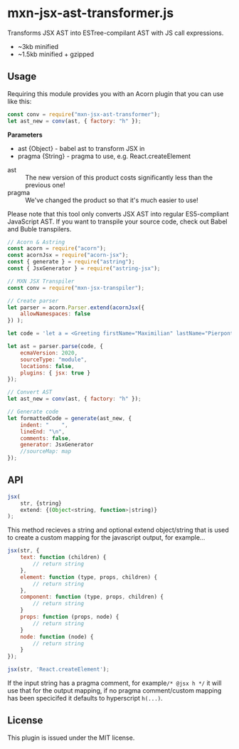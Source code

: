 # mxn-jsx-ast-transformer.js

Transforms JSX AST into ESTree-compilant AST with JS call expressions.

- ~3kb minified
- ~1.5kb minified + gzipped

## Usage

Requiring this module provides you with an Acorn plugin that you can use like this:
```javascript
const conv = require("mxn-jsx-ast-transformer");
let ast_new = conv(ast, { factory: "h" });
```

**Parameters**

 * ast {Object} - babel ast to transform JSX in
 * pragma {String} - pragma to use, e.g. React.createElement

<dl>
  <dt>ast</dt>
  <dd>The new version of this product costs significantly less than the previous one!</dd>
  <dt>pragma</dt>
  <dd>We've changed the product so that it's much easier to use!</dd>
</dl>

Please note that this tool only converts JSX AST into regular ES5-compliant JavaScript AST. If you want to transpile your source code, check out Babel and Buble transpilers.

```javascript
// Acorn & Astring
const acorn = require("acorn");
const acornJsx = require("acorn-jsx");
const { generate } = require("astring");
const { JsxGenerator } = require("astring-jsx");

// MXN JSX Transpiler
const conv = require("mxn-jsx-transpiler");

// Create parser
let parser = acorn.Parser.extend(acornJsx({
    allowNamespaces: false
}) );

let code = 'let a = <Greeting firstName="Maximilian" lastName="Pierpont" age={1 + 2 + 3 + 4} />;';

let ast = parser.parse(code, {
    ecmaVersion: 2020,
    sourceType: "module",
    locations: false,
    plugins: { jsx: true }
});

// Convert AST
let ast_new = conv(ast, { factory: "h" });

// Generate code
let formattedCode = generate(ast_new, {
    indent: "    ",
    lineEnd: "\n",
    comments: false,
    generator: JsxGenerator
    //sourceMap: map
});
```
## API

```javascript
jsx(
	str, {string}
	extend: {(Object<string, function>|string)}
);
```

This method recieves a string and optional extend object/string that is used to create
a custom mapping for the javascript output, for example...

```javascript
jsx(str, {
	text: function (children) {
	 	// return string
	},
	element: function (type, props, children) {
	 	// return string
	},
	component: function (type, props, children) {
		// return string
	}
	props: function (props, node) {
		// return string
	}
	node: function (node) {
		// return string
	}
});

jsx(str, 'React.createElement');
```

If the input string has a pragma comment, for example`/* @jsx h */` it will use that for the output mapping, if no pragma comment/custom mapping has been specicifed it defaults to hyperscript `h(...)`.

## License

This plugin is issued under the MIT license.
